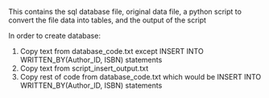 This contains the sql database file, original data file, a python script to convert the file data into tables, and the output of the script

In order to create database:
1. Copy text from database_code.txt except INSERT INTO WRITTEN_BY(Author_ID, ISBN) statements
2. Copy text from script_insert_output.txt
3. Copy rest of code from database_code.txt which would be INSERT INTO WRITTEN_BY(Author_ID, ISBN) statements 
